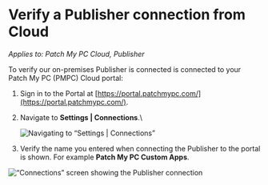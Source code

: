 # Verify a Publisher connection from Cloud

_Applies to: Patch My PC Cloud, Publisher_

To verify our on-premises Publisher is connected is connected to your Patch My PC (PMPC) Cloud portal:

1. Sign in to the Portal at [https://portal.patchmypc.com/](https://portal.patchmypc.com/).
2.  Navigate to **Settings | Connections**.\


    ![Navigating to “Settings | Connections”](../../../_images/image%20%28639%29.png%20"Navigating%20to%20\"Settings%20|%20Connections\"")
3. Verify the name you entered when connecting the Publisher to the portal is shown. For example **Patch My PC Custom Apps**.

![“Connections” screen showing the Publisher connection](../../../_images/image%20%282598%29.png%20"\"Connections\"%20screen%20showing%20the%20Publisher%20connection")
